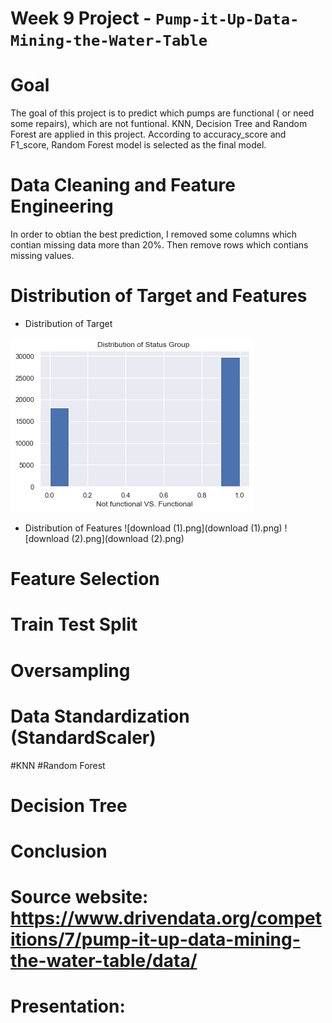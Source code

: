 # Week 9 Project - `Pump-it-Up-Data-Mining-the-Water-Table`

# Goal
The goal of this project is to predict which pumps are functional ( or need some repairs), which are not funtional. KNN, Decision Tree and Random Forest are applied in this project. According to accuracy_score and F1_score, Random Forest model is selected as the final model. 

# Data Cleaning and Feature Engineering
In order to obtian the best prediction, I removed some columns which contian missing data more than 20%. Then remove rows which contians missing values.

# Distribution of Target and Features 

* Distribution of Target

![download.png](download.png)

* Distribution of Features
![download (1).png](download (1).png)
![download (2).png](download (2).png)




# Feature Selection





# Train Test Split

# Oversampling
# Data Standardization (StandardScaler)
#KNN
#Random Forest
# Decision Tree

# Conclusion 

# Source website: https://www.drivendata.org/competitions/7/pump-it-up-data-mining-the-water-table/data/
# Presentation: 
